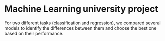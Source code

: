 # Machine Learning university project
For two different tasks (classification and regression), we compared several models to identify the differences between them and choose the best one based on their performance.
